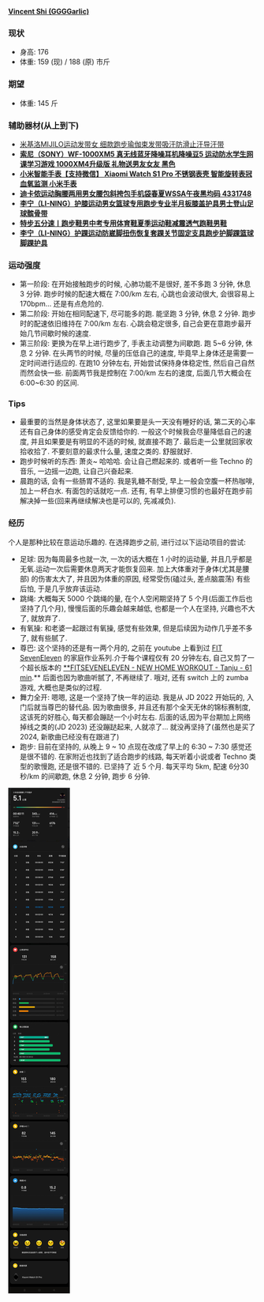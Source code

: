 [**Vincent Shi (GGGGarlic)**](https://github.com/ggggarlic)

### **现状**

- 身高: 176
- 体重: 159 (现) / 188 (原) 市斤

### **期望**

- 体重: 145 斤

### 辅助器材(从上到下)

- [米基洛MIJILO运动发带女 细款跑步瑜伽束发带吸汗防滑止汗导汗带](https://item.taobao.com/item.htm?spm=a1z09.2.0.0.790c2e8dAc3Tuj&id=710119711658&_u=nlpfurf0aa1)
- [**索尼（SONY）WF-1000XM5 真无线蓝牙降噪耳机降噪豆5 运动防水学生网课学习游戏 1000XM4升级版 礼物送男友女友 黑色**](https://item.jd.com/10081687775553.html)
- [**小米智能手表【支持微信】 Xiaomi Watch S1 Pro 不锈钢表壳 智能旋转表冠 血氧监测 小米手表**](https://item.jd.com/100033302285.html)
- [**迪卡侬运动胸腰两用男女腰包斜挎包手机袋春夏WSSA午夜黑均码 4331748**](https://item.jd.com/100038777656.html#crumb-wrap)
- [**李宁（LI-NING）护膝运动男女篮球专用跑步专业半月板膝盖护具男士登山足球髌骨带**](https://item.jd.com/100032786869.html)
- [**特步五分速丨跑步鞋男中考专用体育鞋夏季运动鞋减震透气跑鞋男鞋**](https://detail.tmall.com/item.htm?id=727682508334&spm=a1z09.2.0.0.5e432e8dfArgqB&_u=nlpfurf9dfa)
- [**李宁（LI-NING）护踝运动防崴脚扭伤恢复套踝关节固定支具跑步护脚踝篮球脚踝护具**](https://item.jd.com/100049569454.html)

### 运动强度

- 第一阶段: 在开始接触跑步的时候, 心肺功能不是很好, 差不多跑 3 分钟, 休息 3 分钟. 跑步时候的配速大概在 7:00/km 左右, 心跳也会波动很大, 会很容易上 170bpm… 还是有点危险的.
- 第二阶段: 开始在相同配速下, 尽可能多的跑. 能坚跑 3 分钟, 休息 2 分钟. 跑步时的配速依旧维持在 7:00/km 左右. 心跳会稳定很多, 自己会更在意跑步最开始几节间歇时候的速度.
- 第三阶段: 更换为在早上进行跑步了, 手表主动调整为间歇跑. 跑 5~6 分钟, 休息 2 分钟. 在头两节的时候, 尽量的压低自己的速度, 毕竟早上身体还是需要一定时间进行适应的. 在跑10 分钟左右, 开始尝试保持身体稳定性, 然后自己自然而然会快一些. 前面两节我是控制在 7:00/km 左右的速度, 后面几节大概会在 6:00~6:30 的区间.

### Tips

- 最重要的当然是身体状态了, 这里如果要是头一天没有睡好的话, 第二天的心率还有自己身体的感受肯定会反馈给你的. 一般这个时候我会尽量降低自己的速度, 并且如果要是有明显的不适的时候, 就直接不跑了. 最后走一公里就回家收拾收拾了. 不要刻意的最求什么量, 速度之类的.  舒服就好.
- 跑步时候听的东西: 萧炎~ 哈哈哈.  会让自己燃起来的. 或者听一些 Techno 的音乐, 一边摇一边跑, 让自己兴奋起来.
- 晨跑的话, 会有一些肠胃不适的. 我是乳糖不耐受, 早上一般会空腹一杯热咖啡, 加上一杯白水. 有面包的话就吃一点. 还有, 有早上排便习惯的也最好在跑步前解决掉一些(回来再继续解决也是可以的, 先减减负).

### 经历

个人是那种比较在意运动乐趣的. 在选择跑步之前, 进行过以下运动项目的尝试:

- 足球: 因为每周最多也就一次, 一次的话大概在 1 小时的运动量, 并且几乎都是无氧.运动一次后需要休息两天才能恢复回来. 加上大体重对于身体(尤其是腰部) 的伤害太大了, 并且因为体重的原因, 经常受伤(磕过头, 差点脑震荡) 有些后怕, 于是几乎放弃该运动.
- 跳绳: 大概每天 5000 个跳绳的量, 在个人空闲期坚持了 5 个月(后面工作后也坚持了几个月), 慢慢后面的乐趣会越来越低, 也都是一个人在坚持, 兴趣也不大了, 就放弃了.
- 有氧操: 和老婆一起跟过有氧操, 感觉有些效果, 但是后续因为动作几乎差不多了, 就有些腻了.
- 尊巴: 这个坚持的还是有一两个月的, 之前在 youtube 上看到过 [FIT SevenEleven](https://www.youtube.com/@fit7eleven) 的家庭作业系列.介于每个课程仅有 20 分钟左右, 自己又剪了一个超长版本的  [**FITSEVENELEVEN - NEW HOME WORKOUT - Tanju - 61 min](https://www.bilibili.com/video/BV1XB4y197o5/?vd_source=8c73ab89c2c319ec88dd4b0ea81674e2).** 后面也因为歌曲听腻了, 不再继续了. 哦对, 还有 switch 上的  zumba 游戏, 大概也是类似的过程.
- 舞力全开:  嗯嗯, 这是一个坚持了快一年的运动. 我是从 JD 2022 开始玩的, 入门后就当尊巴的替代品. 因为歌曲很多, 并且还有那个全天无休的锦标赛制度, 这该死的好胜心, 每天都会蹦跶一个小时左右. 后面的话,因为平台期加上网络掉线之类的(JD 2023) 还没蹦跶起来, 人就凉了… 就没再坚持了(虽然也是买了 2024, 新歌曲已经没有在跟进了)
- 跑步: 目前在坚持的, 从晚上 9 ~ 10 点现在改成了早上的 6:30 ~ 7:30 感觉还是很不错的. 在家附近也找到了适合跑步的线路, 每天听着小说或者 Techno 类型的歌慢跑, 还是很不错的.  已坚持了 近 5 个月. 每天平均 5km, 配速 6分30秒/km 的间歇跑, 休息 2 分钟, 跑步 6 分钟.

![running](media/running.jpg)